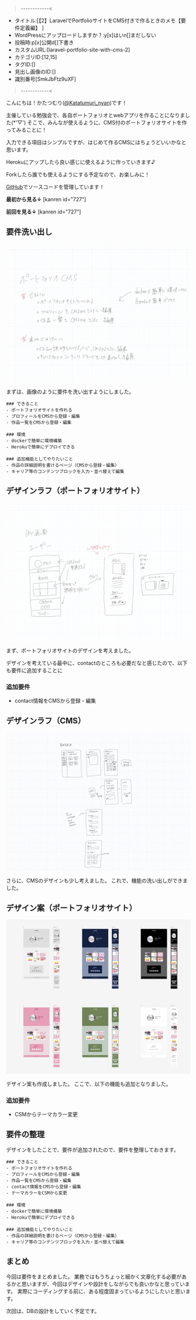 >------------<
- タイトル:[【2】LaravelでPortfolioサイトをCMS付きで作るときのメモ【要件定義編】 ]
- WordPressにアップロードしますか？:y[x]はいn[]まだしない
- 投稿時:p[x]公開d[]下書き
- カスタムURL:[laravel-portfolio-site-with-cms-2]
- カテゴリID:[12,15]
- タグID:[]
- 見出し画像のID:[]
- 識別番号[SmkJbFtz9uXF]
>------------<

<!-- ↓続き
[kanren id=""] -->

こんにちは！かたつむり([@Katatumuri_nyan](https://twitter.com/Katatumuri_nyan))です！

主催している勉強会で、各自ポートフォリオとwebアプリを作ることになりました(*'▽')
そこで、みんなが使えるように、CMS付のポートフォリオサイトを作ってみることに！

入力できる項目はシンプルですが、はじめて作るCMSにはちょうどいいかなと思います。

Herokuにアップしたら良い感じに使えるように作っていきます♪

Forkしたら誰でも使えるようにする予定なので、お楽しみに！

[GitHub]()でソースコードを管理しています！

**最初から見る↓**
[kanren id="727"]

**前回を見る↓**
[kanren id="727"]

## 要件洗い出し
![picture 1](images/52a0809e96b88a28d8db78db0bafbd16bc9ec5c056dddb0b0f8e9675d0cd57d8.png)  

まずは、画像のように要件を洗い出すようにしました。

```
### できること
- ポートフォリオサイトを作れる
- プロフィールをCMSから登録・編集
- 作品一覧をCMSから登録・編集

### 環境
- dockerで簡単に環境構築
- Herokuで簡単にデプロイできる

### 追加機能としてやりたいこと
- 作品の詳細説明を書けるページ（CMSから登録・編集）
- キャリア等のコンテンツブロックを入力・並べ替えて編集
```

## デザインラフ（ポートフォリオサイト）
![picture 2](images/21cd7d75dcb1703dff1cd232fe838bec96d81284e43ca0ec0c6fe4dd32c8100d.png)  

まず、ポートフォリオサイトのデザインを考えました。

デザインを考えている最中に、contactのところも必要だなと感じたので、以下も要件に追加することに

### 追加要件
- contact情報をCMSから登録・編集


## デザインラフ（CMS）
![picture 3](images/6d9376aa30feaed53ca7b33ddd401da84fa6d98c85f8f69b80f152e79baddb26.png)  

さらに、CMSのデザインも少し考えました。
これで、機能の洗い出しができました。


## デザイン案（ポートフォリオサイト）
![picture 4](images/58958e274fbc87d16cad9245d9cc17912cc5ab3cbbbf4657b0764a4a8f8fb498.png)  

デザイン案も作成しました。
ここで、以下の機能も追加となりました。

### 追加要件
- CSMからテーマカラー変更


## 要件の整理
デザインをしたことで、要件が追加されたので、要件を整理しておきます。

```
### できること
- ポートフォリオサイトを作れる
- プロフィールをCMSから登録・編集
- 作品一覧をCMSから登録・編集
- contact情報をCMSから登録・編集
- テーマカラーをCSMから変更

### 環境
- dockerで簡単に環境構築
- Herokuで簡単にデプロイできる

### 追加機能としてやりたいこと
- 作品の詳細説明を書けるページ（CMSから登録・編集）
- キャリア等のコンテンツブロックを入力・並べ替えて編集
```

## まとめ
今回は要件をまとめました。
業務ではもうちょっと細かく文章化する必要があるかと思いますが、今回はデザインや設計をしながらでも良いかなと思っています。
実際にコーディングする前に、ある程度固まっているようにしたいと思います。

次回は、DBの設計をしていく予定です。
